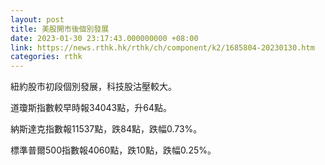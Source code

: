 ```yaml
---
layout: post
title: 美股開市後個別發展
date: 2023-01-30 23:17:43.000000000 +08:00
link: https://news.rthk.hk/rthk/ch/component/k2/1685804-20230130.htm
categories: rthk
---
```


紐約股市初段個別發展，科技股沽壓較大。

道瓊斯指數較早時報34043點，升64點。

納斯達克指數報11537點，跌84點，跌幅0.73%。

標準普爾500指數報4060點，跌10點，跌幅0.25%。
